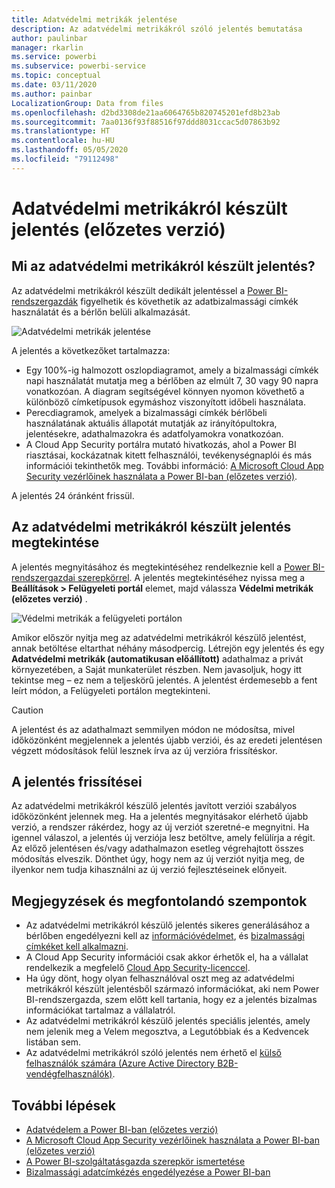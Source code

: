 ```yaml
---
title: Adatvédelmi metrikák jelentése
description: Az adatvédelmi metrikákról szóló jelentés bemutatása
author: paulinbar
manager: rkarlin
ms.service: powerbi
ms.subservice: powerbi-service
ms.topic: conceptual
ms.date: 03/11/2020
ms.author: painbar
LocalizationGroup: Data from files
ms.openlocfilehash: d2bd3308de21aa6064765b820745201efd8b23ab
ms.sourcegitcommit: 7aa0136f93f88516f97ddd8031ccac5d07863b92
ms.translationtype: HT
ms.contentlocale: hu-HU
ms.lasthandoff: 05/05/2020
ms.locfileid: "79112498"
---
```

# <a name="data-protection-metrics-report-preview"></a>Adatvédelmi metrikákról készült jelentés (előzetes verzió)

## <a name="what-is-the-data-protection-metrics-report"></a>Mi az adatvédelmi metrikákról készült jelentés?
Az adatvédelmi metrikákról készült dedikált jelentéssel a [Power BI-rendszergazdák](../service-admin-role.md) figyelhetik és követhetik az adatbizalmassági címkék használatát és a bérlőn belüli alkalmazását.

![Adatvédelmi metrikák jelentése](./media/service-security-data-protection-metrics-report/protection-metrics-seven-days-1.png)
 
A jelentés a következőket tartalmazza:
* Egy 100%-ig halmozott oszlopdiagramot, amely a bizalmassági címkék napi használatát mutatja meg a bérlőben az elmúlt 7, 30 vagy 90 napra vonatkozóan. A diagram segítségével könnyen nyomon követhető a különböző címketípusok egymáshoz viszonyított időbeli használata.
* Perecdiagramok, amelyek a bizalmassági címkék bérlőbeli használatának aktuális állapotát mutatják az irányítópultokra, jelentésekre, adathalmazokra és adatfolyamokra vonatkozóan.
* A Cloud App Security portálra mutató hivatkozás, ahol a Power BI riasztásai, kockázatnak kitett felhasználói, tevékenységnaplói és más információi tekinthetők meg. További információ: [A Microsoft Cloud App Security vezérlőinek használata a Power BI-ban (előzetes verzió)](./service-security-using-microsoft-cloud-app-security-controls.md).

A jelentés 24 óránként frissül.

## <a name="viewing-the-data-protection-metrics-report"></a>Az adatvédelmi metrikákról készült jelentés megtekintése

A jelentés megnyitásához és megtekintéséhez rendelkeznie kell a [Power BI-rendszergazdai szerepkörrel](../service-admin-role.md).
A jelentés megtekintéséhez nyissa meg a **Beállítások > Felügyeleti portál** elemet, majd válassza **Védelmi metrikák (előzetes verzió)** .

![Védelmi metrikák a felügyeleti portálon](./media/service-security-data-protection-metrics-report/protection-metrics-admin-portal.png)
 
 
Amikor először nyitja meg az adatvédelmi metrikákról készülő jelentést, annak betöltése eltarthat néhány másodpercig. Létrejön egy jelentés és egy **Adatvédelmi metrikák (automatikusan előállított)** adathalmaz a privát környezetében, a Saját munkaterület részben. Nem javasoljuk, hogy itt tekintse meg – ez nem a teljeskörű jelentés. A jelentést érdemesebb a fent leírt módon, a Felügyeleti portálon megtekinteni.

> [!CAUTION]
> A jelentést és az adathalmazt semmilyen módon ne módosítsa, mivel időközönként megjelennek a jelentés újabb verziói, és az eredeti jelentésen végzett módosítások felül lesznek írva az új verzióra frissítéskor.

## <a name="report-updates"></a>A jelentés frissítései

Az adatvédelmi metrikákról készülő jelentés javított verziói szabályos időközönként jelennek meg. Ha a jelentés megnyitásakor elérhető újabb verzió, a rendszer rákérdez, hogy az új verziót szeretné-e megnyitni. Ha igennel válaszol, a jelentés új verziója lesz betöltve, amely felülírja a régit. Az előző jelentésen és/vagy adathalmazon esetleg végrehajtott összes módosítás elveszik. Dönthet úgy, hogy nem az új verziót nyitja meg, de ilyenkor nem tudja kihasználni az új verzió fejlesztéseinek előnyeit. 
## <a name="notes-and-considerations"></a>Megjegyzések és megfontolandó szempontok
* Az adatvédelmi metrikákról készülő jelentés sikeres generálásához a bérlőben engedélyezni kell az [információvédelmet](./service-security-enable-data-sensitivity-labels.md), és [bizalmassági címkéket kell alkalmazni](../designer/service-security-apply-data-sensitivity-labels.md). 
* A Cloud App Security információi csak akkor érhetők el, ha a vállalat rendelkezik a megfelelő [Cloud App Security-licenccel](https://docs.microsoft.com/power-bi/admin/service-security-using-microsoft-cloud-app-security-controls#microsoft-cloud-app-security-licensing).
* Ha úgy dönt, hogy olyan felhasználóval oszt meg az adatvédelmi metrikákról készült jelentésből származó információkat, aki nem Power BI-rendszergazda, szem előtt kell tartania, hogy ez a jelentés bizalmas információkat tartalmaz a vállalatról.
* Az adatvédelmi metrikákról készülő jelentés speciális jelentés, amely nem jelenik meg a Velem megosztva, a Legutóbbiak és a Kedvencek listában sem.
* Az adatvédelmi metrikákról szóló jelentés nem érhető el [külső felhasználók számára (Azure Active Directory B2B-vendégfelhasználók)](../service-admin-azure-ad-b2b.md).
## <a name="next-steps"></a>További lépések
* [Adatvédelem a Power BI-ban (előzetes verzió)](./service-security-data-protection-overview.md)
* [A Microsoft Cloud App Security vezérlőinek használata a Power BI-ban (előzetes verzió)](./service-security-using-microsoft-cloud-app-security-controls.md)
* [A Power BI-szolgáltatásgazda szerepkör ismertetése](../service-admin-role.md)
* [Bizalmassági adatcímkézés engedélyezése a Power BI-ban](./service-security-enable-data-sensitivity-labels.md)